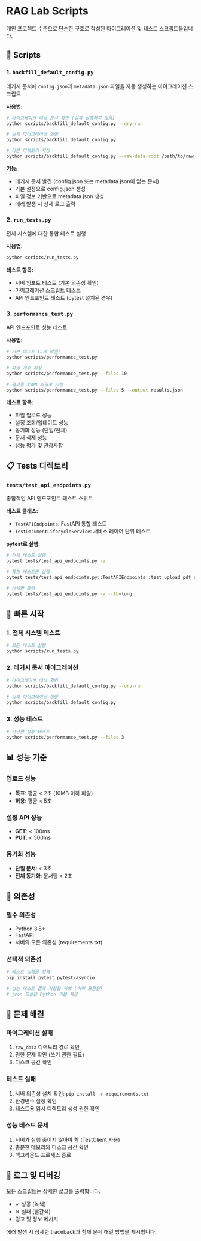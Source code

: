 # RAG Lab Scripts

개인 프로젝트 수준으로 단순한 구조로 작성된 마이그레이션 및 테스트 스크립트들입니다.

## 📁 Scripts

### 1. `backfill_default_config.py`
레거시 문서에 `config.json`과 `metadata.json` 파일을 자동 생성하는 마이그레이션 스크립트

**사용법:**
```bash
# 마이그레이션 대상 문서 확인 (실제 실행하지 않음)
python scripts/backfill_default_config.py --dry-run

# 실제 마이그레이션 실행
python scripts/backfill_default_config.py

# 다른 디렉토리 지정
python scripts/backfill_default_config.py --raw-data-root /path/to/raw_data
```

**기능:**
- 레거시 문서 발견 (config.json 또는 metadata.json이 없는 문서)
- 기본 설정으로 config.json 생성
- 파일 정보 기반으로 metadata.json 생성
- 에러 발생 시 상세 로그 출력

### 2. `run_tests.py`
전체 시스템에 대한 통합 테스트 실행

**사용법:**
```bash
python scripts/run_tests.py
```

**테스트 항목:**
- 서버 임포트 테스트 (기본 의존성 확인)
- 마이그레이션 스크립트 테스트
- API 엔드포인트 테스트 (pytest 설치된 경우)

### 3. `performance_test.py`
API 엔드포인트 성능 테스트

**사용법:**
```bash
# 기본 테스트 (5개 파일)
python scripts/performance_test.py

# 파일 개수 지정
python scripts/performance_test.py --files 10

# 결과를 JSON 파일로 저장
python scripts/performance_test.py --files 5 --output results.json
```

**테스트 항목:**
- 파일 업로드 성능
- 설정 조회/업데이트 성능
- 동기화 성능 (단일/전체)
- 문서 삭제 성능
- 성능 평가 및 권장사항

## 📋 Tests 디렉토리

### `tests/test_api_endpoints.py`
종합적인 API 엔드포인트 테스트 스위트

**테스트 클래스:**
- `TestAPIEndpoints`: FastAPI 통합 테스트
- `TestDocumentLifecycleService`: 서비스 레이어 단위 테스트

**pytest로 실행:**
```bash
# 전체 테스트 실행
pytest tests/test_api_endpoints.py -v

# 특정 테스트만 실행
pytest tests/test_api_endpoints.py::TestAPIEndpoints::test_upload_pdf_success -v

# 상세한 출력
pytest tests/test_api_endpoints.py -v --tb=long
```

## 🚀 빠른 시작

### 1. 전체 시스템 테스트
```bash
# 모든 테스트 실행
python scripts/run_tests.py
```

### 2. 레거시 문서 마이그레이션
```bash
# 마이그레이션 대상 확인
python scripts/backfill_default_config.py --dry-run

# 실제 마이그레이션 실행
python scripts/backfill_default_config.py
```

### 3. 성능 테스트
```bash
# 간단한 성능 테스트
python scripts/performance_test.py --files 3
```

## 📊 성능 기준

### 업로드 성능
- **목표**: 평균 < 2초 (10MB 이하 파일)
- **허용**: 평균 < 5초

### 설정 API 성능
- **GET**: < 100ms
- **PUT**: < 500ms

### 동기화 성능
- **단일 문서**: < 3초
- **전체 동기화**: 문서당 < 2초

## 🔧 의존성

### 필수 의존성
- Python 3.8+
- FastAPI
- 서버의 모든 의존성 (requirements.txt)

### 선택적 의존성
```bash
# 테스트 실행을 위해
pip install pytest pytest-asyncio

# 성능 테스트 결과 저장을 위해 (이미 포함됨)
# json 모듈은 Python 기본 제공
```

## 🐛 문제 해결

### 마이그레이션 실패
1. `raw_data` 디렉토리 경로 확인
2. 권한 문제 확인 (쓰기 권한 필요)
3. 디스크 공간 확인

### 테스트 실패
1. 서버 의존성 설치 확인: `pip install -r requirements.txt`
2. 환경변수 설정 확인
3. 테스트용 임시 디렉토리 생성 권한 확인

### 성능 테스트 문제
1. 서버가 실행 중이지 않아야 함 (TestClient 사용)
2. 충분한 메모리와 디스크 공간 확인
3. 백그라운드 프로세스 종료

## 📝 로그 및 디버깅

모든 스크립트는 상세한 로그를 출력합니다:
- ✓ 성공 (녹색)
- ✗ 실패 (빨간색)
- 경고 및 정보 메시지

에러 발생 시 상세한 traceback과 함께 문제 해결 방법을 제시합니다.